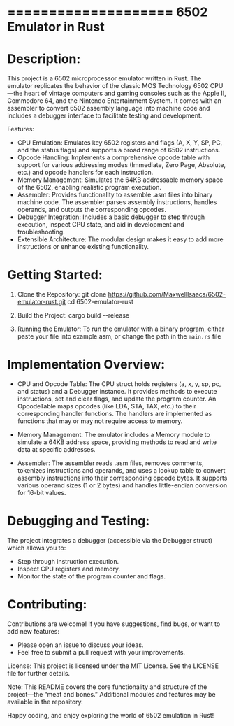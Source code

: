 ====================
6502 Emulator in Rust
====================

# Description:
This project is a 6502 microprocessor emulator written in Rust. The emulator replicates the behavior of the classic MOS Technology 6502 CPU—the heart of vintage computers and gaming consoles such as the Apple II, Commodore 64, and the Nintendo Entertainment System. It comes with an assembler to convert 6502 assembly language into machine code and includes a debugger interface to facilitate testing and development.

Features:
- CPU Emulation:
  Emulates key 6502 registers and flags (A, X, Y, SP, PC, and the status flags) and supports a broad range of 6502 instructions.
- Opcode Handling:
  Implements a comprehensive opcode table with support for various addressing modes (Immediate, Zero Page, Absolute, etc.) and opcode handlers for each instruction.
- Memory Management:
  Simulates the 64KB addressable memory space of the 6502, enabling realistic program execution.
- Assembler:
  Provides functionality to assemble .asm files into binary machine code. The assembler parses assembly instructions, handles operands, and outputs the corresponding opcodes.
- Debugger Integration:
  Includes a basic debugger to step through execution, inspect CPU state, and aid in development and troubleshooting.
- Extensible Architecture:
  The modular design makes it easy to add more instructions or enhance existing functionality.

  
# Getting Started:
1. Clone the Repository:
   git clone https://github.com/MaxwellIsaacs/6502-emulator-rust.git
   cd 6502-emulator-rust

2. Build the Project:
   cargo build --release

3. Running the Emulator:
   To run the emulator with a binary program, either paste your file into example.asm, or change the path in the `main.rs` file

# Implementation Overview:
- CPU and Opcode Table:
  The CPU struct holds registers (a, x, y, sp, pc, and status) and a Debugger instance. It provides methods to execute instructions, set and clear flags, and update the program counter.
  An OpcodeTable maps opcodes (like LDA, STA, TAX, etc.) to their corresponding handler functions. The handlers are implemented as functions that may or may not require access to memory.

- Memory Management:
  The emulator includes a Memory module to simulate a 64KB address space, providing methods to read and write data at specific addresses.

- Assembler:
  The assembler reads .asm files, removes comments, tokenizes instructions and operands, and uses a lookup table to convert assembly instructions into their corresponding opcode bytes.
  It supports various operand sizes (1 or 2 bytes) and handles little-endian conversion for 16-bit values.

# Debugging and Testing:
The project integrates a debugger (accessible via the Debugger struct) which allows you to:
- Step through instruction execution.
- Inspect CPU registers and memory.
- Monitor the state of the program counter and flags.

# Contributing:
Contributions are welcome! If you have suggestions, find bugs, or want to add new features:
- Please open an issue to discuss your ideas.
- Feel free to submit a pull request with your improvements.

License:
This project is licensed under the MIT License. See the LICENSE file for further details.

Note:
This README covers the core functionality and structure of the project—the “meat and bones.” Additional modules and features may be available in the repository.

Happy coding, and enjoy exploring the world of 6502 emulation in Rust!
